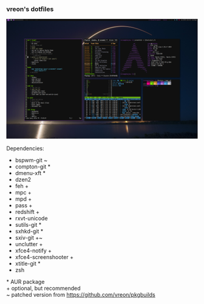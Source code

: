 ### vreon's dotfiles

![Screenshot of desktop at 50328d7](screen.png)

Dependencies:

  - bspwm-git ~
  - compton-git *
  - dmenu-xft *
  - dzen2
  - feh +
  - mpc +
  - mpd +
  - pass +
  - redshift +
  - rxvt-unicode
  - sutils-git *
  - sxhkd-git *
  - sxiv-git +~
  - unclutter +
  - xfce4-notify +
  - xfce4-screenshooter +
  - xtitle-git *
  - zsh

\* AUR package  
\+ optional, but recommended  
~ patched version from https://github.com/vreon/pkgbuilds
